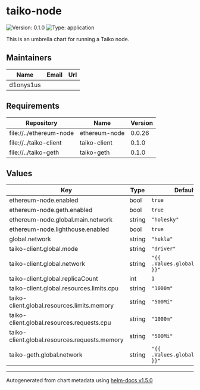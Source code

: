 # taiko-node

![Version: 0.1.0](https://img.shields.io/badge/Version-0.1.0-informational?style=flat-square) ![Type: application](https://img.shields.io/badge/Type-application-informational?style=flat-square)

This is an umbrella chart for running a Taiko node.

## Maintainers

| Name | Email | Url |
| ---- | ------ | --- |
| d1onys1us |  |  |

## Requirements

| Repository | Name | Version |
|------------|------|---------|
| file://../ethereum-node | ethereum-node | 0.0.26 |
| file://../taiko-client | taiko-client | 0.1.0 |
| file://../taiko-geth | taiko-geth | 0.1.0 |

## Values

| Key | Type | Default | Description |
|-----|------|---------|-------------|
| ethereum-node.enabled | bool | `true` |  |
| ethereum-node.geth.enabled | bool | `true` |  |
| ethereum-node.global.main.network | string | `"holesky"` |  |
| ethereum-node.lighthouse.enabled | bool | `true` |  |
| global.network | string | `"hekla"` |  |
| taiko-client.global.mode | string | `"driver"` |  |
| taiko-client.global.network | string | `"{{ .Values.global.network }}"` |  |
| taiko-client.global.replicaCount | int | `1` |  |
| taiko-client.global.resources.limits.cpu | string | `"1000m"` |  |
| taiko-client.global.resources.limits.memory | string | `"500Mi"` |  |
| taiko-client.global.resources.requests.cpu | string | `"1000m"` |  |
| taiko-client.global.resources.requests.memory | string | `"500Mi"` |  |
| taiko-geth.global.network | string | `"{{ .Values.global.network }}"` |  |

----------------------------------------------
Autogenerated from chart metadata using [helm-docs v1.5.0](https://github.com/norwoodj/helm-docs/releases/v1.5.0)
